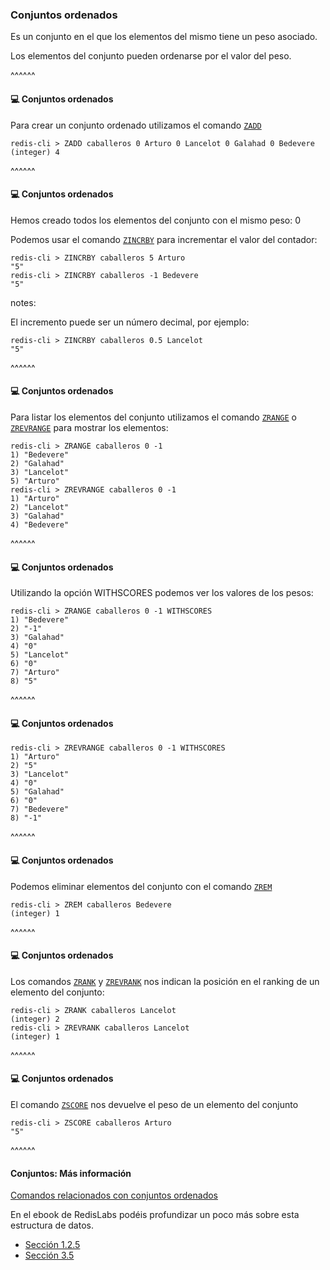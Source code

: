 ### Conjuntos ordenados

Es un conjunto en el que los elementos del mismo tiene un peso asociado. 

Los elementos del conjunto pueden ordenarse por el valor del peso.

^^^^^^
#### 💻️ Conjuntos ordenados

Para crear un conjunto ordenado utilizamos el comando  [`ZADD`](https://redis.io/commands/zadd)

```redis-cli
redis-cli > ZADD caballeros 0 Arturo 0 Lancelot 0 Galahad 0 Bedevere
(integer) 4
```

^^^^^^
#### 💻️ Conjuntos ordenados

Hemos creado todos los elementos del conjunto con el mismo peso: 0

Podemos usar el comando [`ZINCRBY`](https://redis.io/commands/zincrby) para incrementar el valor del contador:

```redis-cli
redis-cli > ZINCRBY caballeros 5 Arturo
"5"
redis-cli > ZINCRBY caballeros -1 Bedevere
"5" 
```

notes:

El incremento puede ser un número decimal, por ejemplo:

```redis-cli
redis-cli > ZINCRBY caballeros 0.5 Lancelot
"5"
```


^^^^^^
#### 💻️ Conjuntos ordenados

Para listar los elementos del conjunto utilizamos el comando [`ZRANGE`](https://redis.io/commands/zrange) o 
[`ZREVRANGE`](https://redis.io/commands/zrevrange) para mostrar los elementos:

```redis-cli
redis-cli > ZRANGE caballeros 0 -1
1) "Bedevere"
2) "Galahad"
3) "Lancelot"
5) "Arturo"
redis-cli > ZREVRANGE caballeros 0 -1
1) "Arturo"
2) "Lancelot"
3) "Galahad"
4) "Bedevere" 
```

^^^^^^
#### 💻️ Conjuntos ordenados

Utilizando la opción WITHSCORES podemos ver los valores de los pesos:

```redis-cli
redis-cli > ZRANGE caballeros 0 -1 WITHSCORES
1) "Bedevere"
2) "-1"
3) "Galahad"
4) "0"
5) "Lancelot"
6) "0"
7) "Arturo"
8) "5"
```

^^^^^^
#### 💻️ Conjuntos ordenados


```redis-cli
redis-cli > ZREVRANGE caballeros 0 -1 WITHSCORES
1) "Arturo"
2) "5"
3) "Lancelot"
4) "0"
5) "Galahad"
6) "0"
7) "Bedevere"
8) "-1" 
```

^^^^^^
#### 💻️ Conjuntos ordenados

Podemos eliminar elementos del conjunto con el comando [`ZREM`](https://redis.io/commands/zrem)

```redis-cli
redis-cli > ZREM caballeros Bedevere
(integer) 1 
```

^^^^^^
#### 💻️ Conjuntos ordenados

Los comandos [`ZRANK`](https://redis.io/commands/zrank) y [`ZREVRANK`](https://redis.io/commands/zrevrank)
nos indican la posición en el ranking de un elemento del conjunto:

```redis-cli
redis-cli > ZRANK caballeros Lancelot
(integer) 2
redis-cli > ZREVRANK caballeros Lancelot
(integer) 1 
```

^^^^^^
#### 💻️ Conjuntos ordenados

El comando [`ZSCORE`](https://redis.io/commands/zscore) nos devuelve el peso de un elemento del conjunto

```redis-cli
redis-cli > ZSCORE caballeros Arturo
"5" 
```
^^^^^^

#### Conjuntos: Más información

[Comandos relacionados con conjuntos ordenados](https://redis.io/commands#sorted_set)

En el ebook de RedisLabs
podéis profundizar un poco más sobre esta estructura de datos.

* [Sección 1.2.5](https://redislabs.com/ebook/part-1-getting-started/chapter-1-getting-to-know-redis/1-2-what-redis-data-structures-look-like/1-2-5-sorted-sets-in-redis/)
* [Sección 3.5](https://redislabs.com/ebook/part-2-core-concepts/chapter-3-commands-in-redis/3-5-sorted-sets/)

